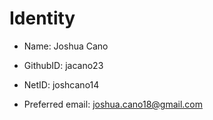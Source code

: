 # Identity

* Name: Joshua Cano

* GithubID: jacano23

* NetID: joshcano14

* Preferred email: joshua.cano18@gmail.com
